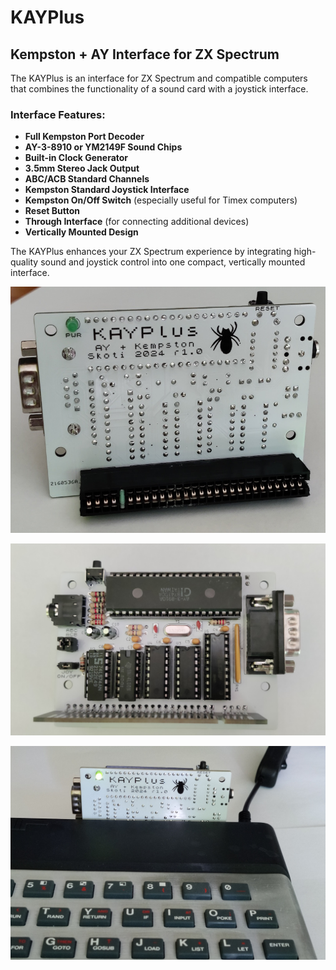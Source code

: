 # KAYPlus

## Kempston + AY Interface for ZX Spectrum

The KAYPlus is an interface for ZX Spectrum and compatible computers that combines the functionality of a sound card with a joystick interface.

### Interface Features:

- **Full Kempston Port Decoder**
- **AY-3-8910 or YM2149F Sound Chips**
- **Built-in Clock Generator**
- **3.5mm Stereo Jack Output**
- **ABC/ACB Standard Channels**
- **Kempston Standard Joystick Interface**
- **Kempston On/Off Switch** (especially useful for Timex computers)
- **Reset Button**
- **Through Interface** (for connecting additional devices)
- **Vertically Mounted Design**

The KAYPlus enhances your ZX Spectrum experience by integrating high-quality sound and joystick control into one compact, vertically mounted interface.


![KAYPlus Front](/photos/kayplus01s.jpg)

![KAYPlus Back](/photos/kayplus02s.jpg)

![KAYPlus ZX Spectrum](/photos/kayplus03s.jpg)